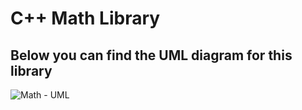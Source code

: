 # C++ Math Library
## Below you can find the UML diagram for this library
![Math - UML](https://user-images.githubusercontent.com/23617317/153164217-104f6b68-b9dd-4df0-876f-cb6f259a17c4.png)
